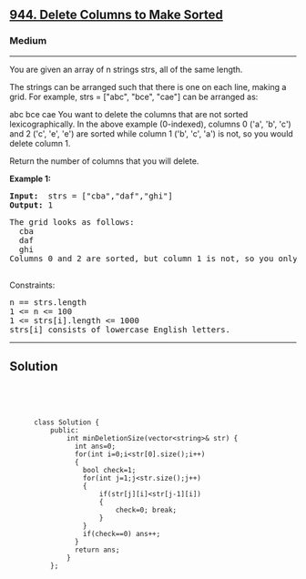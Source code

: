 
<h2><a href="https://leetcode.com/problems/delete-columns-to-make-sorted/description/">944. Delete Columns to Make Sorted</a></h2>
<h3>Medium</h3>
<hr>
<div><p>
You are given an array of n strings strs, all of the same length.

The strings can be arranged such that there is one on each line, making a grid. For example, strs = ["abc", "bce", "cae"] can be arranged as:

abc
bce
cae
You want to delete the columns that are not sorted lexicographically. In the above example (0-indexed), columns 0 ('a', 'b', 'c') and 2 ('c', 'e', 'e') are sorted while column 1 ('b', 'c', 'a') is not, so you would delete column 1.

Return the number of columns that you will delete.


</p>


<p><strong>Example 1:</strong></p>
<pre><strong>Input:</strong>  strs = ["cba","daf","ghi"]
<strong>Output:</strong> 1
</pre>
<pre>
The grid looks as follows:
  cba
  daf
  ghi
Columns 0 and 2 are sorted, but column 1 is not, so you only need to delete 1 column.
  </pre>
 

Constraints:
<pre>
n == strs.length
1 <= n <= 100
1 <= strs[i].length <= 1000
strs[i] consists of lowercase English letters.
</pre>
<hr>
 <h2><strong><b>Solution</b></strong></h2>
 <br>
 <pre>
 
          class Solution {
              public:
                  int minDeletionSize(vector<string>& str) {
                    int ans=0;
                    for(int i=0;i<str[0].size();i++)  
                    {
                      bool check=1;
                      for(int j=1;j<str.size();j++)
                      {
                          if(str[j][i]<str[j-1][i])
                          {
                              check=0; break;
                          }
                      }
                      if(check==0) ans++;
                    }
                    return ans;
                  }
              };
          
 </pre>


